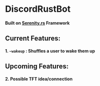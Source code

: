 # DiscordRustBot

#### Built on [Serenity.rs](https://github.com/serenity-rs/serenity) Framework

## Current Features: 

#### 1. `~wakeup` : Shuffles a user to wake them up

## Upcoming Features:

#### 2. Possible TFT idea/connection
